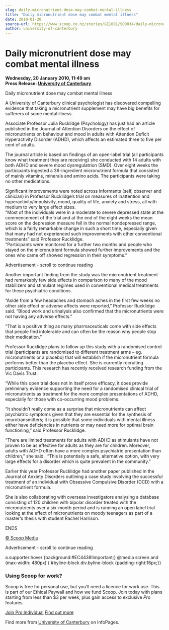 ```yaml
---
slug: daily-micronutrient-dose-may-combat-mental-illness
title: "Daily micronutrient dose may combat mental illness"
date: 2010-01-20
source-url: https://www.scoop.co.nz/stories/GE1001/S00034/daily-micronutrient-dose-may-combat-mental-illness.htm
author: university-of-canterbury
---
```

Daily micronutrient dose may combat mental illness
==================================================

**Wednesday, 20 January 2010, 11:49 am**  
**Press Release: [University of Canterbury](https://info.scoop.co.nz/University_of_Canterbury)**

Daily micronutrient dose may combat mental illness

A University of Canterbury clinical psychologist has discovered compelling evidence that taking a micronutrient supplement may have big benefits for sufferers of some mental illness.

Associate Professor Julia Rucklidge (Psychology) has just had an article published in the Journal of Attention Disorders on the effect of micronutrients on behaviour and mood in adults with Attention Deficit Hyperactivity Disorder (ADHD), which affects an estimated three to five per cent of adults.

The journal article is based on findings of an open-label trial (all participants know what treatment they are receiving) she conducted with 14 adults with both ADHD and severe mood dysregulatrion (SMD). Over eight weeks the participants ingested a 36-ingredient micronutrient formula that consisted of mainly vitamins, minerals and amino acids. The participants were taking no other medications.

Significant improvements were noted across informants (self, observer and clinician) in Professor Rucklidge’s trial on measures of inattention and hyperactivity/impulsivity, mood, quality of life, anxiety and stress, all with medium to very large effect sizes.  
“Most of the individuals were in a moderate to severe depressed state at the commencement of the trial and at the end of the eight weeks the mean score on the depression measure fell in the normal nondepressed range, which is a fairly remarkable change in such a short time, especially given that many had not experienced such improvements with other conventional treatments” said Professor Rucklidge.  
“Participants were monitored for a further two months and people who stayed on the micronutrient formula showed further improvements and the ones who came off showed regression in their symptoms.”

Advertisement - scroll to continue reading





Another important finding from the study was the micronutrient treatment had remarkably few side effects in comparison to many of the mood stabilizers and stimulant regimes used in conventional medical treatments for these psychiatric conditions.

“Aside from a few headaches and stomach aches in the first few weeks no other side effect or adverse affects were reported,” Professor Rucklidge said. “Blood work and urinalysis also confirmed that the micronutrients were not having any adverse effects.”

“That is a positive thing as many pharmaceuticals come with side effects that people find intolerable and can often be the reason why people stop their medication.”

Professor Rucklidge plans to follow up this study with a randomised control trial (participants are randomised to different treatment arms – eg. micronutrients or a placebo) that will establish if the micronutrient formula performs better than the placebo effect. She is currently recruiting participants. This research has recently received research funding from the Vic Davis Trust.

“While this open trial does not in itself prove efficacy, it does provide preliminary evidence supporting the need for a randomised clinical trial of micronutrients as treatment for the more complex presentations of ADHD, especially for those with co-occurring mood problems.

“It shouldn’t really come as a surprise that micronutrients can affect psychiatric symptoms given that they are essential for the synthesis of neurotransmitters; it is possible that some individuals with mental illness either have deficiencies in nutrients or may need more for optimal brain functioning,” said Professor Rucklidge.

“There are limited treatments for adults with ADHD as stimulants have not proven to be as effective for adults as they are for children. Moreover, adults with ADHD often have a more complex psychiatric presentation than children,” she said.  “This is potentially a safe, alternative option, with very large effects for a disorder which is quite prevalent in the community.”

Earlier this year Professor Rucklidge had another paper published in the Journal of Anxiety Disorders outlining a case study involving the successful treatment of an individual with Obsessive Compulsive Disorder (OCD) with a micronutrient formula.

She is also collaborating with overseas investigators analysing a database consisting of 120 children with bipolar disorder treated with the micronutrients over a six-month period and is running an open label trial looking at the effect of micronutrients on moody teenagers as part of a master's thesis with student Rachel Harrison.

ENDS  

[© Scoop Media](http://www.scoop.co.nz/about/terms.html)  

Advertisement - scroll to continue reading



a.supporter:hover {background:#EC4438!important;} @media screen and (max-width: 480px) { #byline-block div.byline-block {padding-right:16px;}}

### Using Scoop for work?

Scoop is free for personal use, but you’ll need a licence for work use. This is part of our Ethical Paywall and how we fund Scoop. Join today with plans starting from less than $3 per week, plus gain access to exclusive _Pro_ features.  
  
[Join Pro Individual](https://pro.scoop.co.nz/Individual/?from=ProIn24) [Find out more](https://pro.scoop.co.nz/using-scoop-for-work/?from=ProIn24)

Find more from [University of Canterbury](https://info.scoop.co.nz/University_of_Canterbury) on InfoPages.